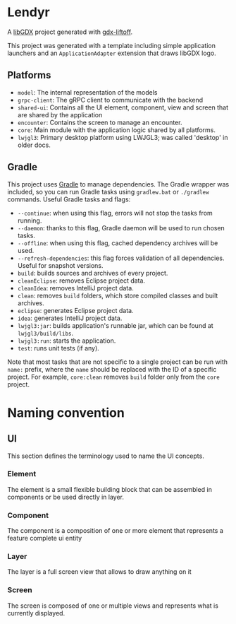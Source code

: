 # Lendyr

A [libGDX](https://libgdx.com/) project generated with [gdx-liftoff](https://github.com/libgdx/gdx-liftoff).

This project was generated with a template including simple application launchers and an `ApplicationAdapter` extension that draws libGDX
logo.

## Platforms

- `model`: The internal representation of the models
- `grpc-client`: The gRPC client to communicate with the backend
- `shared-ui`: Contains all the UI element, component, view and screen that are shared by the application
- `encounter`: Contains the screen to manage an encounter.
- `core`: Main module with the application logic shared by all platforms.
- `lwjgl3`: Primary desktop platform using LWJGL3; was called 'desktop' in older docs.

## Gradle

This project uses [Gradle](https://gradle.org/) to manage dependencies.
The Gradle wrapper was included, so you can run Gradle tasks using `gradlew.bat` or `./gradlew` commands.
Useful Gradle tasks and flags:

- `--continue`: when using this flag, errors will not stop the tasks from running.
- `--daemon`: thanks to this flag, Gradle daemon will be used to run chosen tasks.
- `--offline`: when using this flag, cached dependency archives will be used.
- `--refresh-dependencies`: this flag forces validation of all dependencies. Useful for snapshot versions.
- `build`: builds sources and archives of every project.
- `cleanEclipse`: removes Eclipse project data.
- `cleanIdea`: removes IntelliJ project data.
- `clean`: removes `build` folders, which store compiled classes and built archives.
- `eclipse`: generates Eclipse project data.
- `idea`: generates IntelliJ project data.
- `lwjgl3:jar`: builds application's runnable jar, which can be found at `lwjgl3/build/libs`.
- `lwjgl3:run`: starts the application.
- `test`: runs unit tests (if any).

Note that most tasks that are not specific to a single project can be run with `name:` prefix, where the `name` should be replaced with the
ID of a specific project.
For example, `core:clean` removes `build` folder only from the `core` project.

# Naming convention

## UI

This section defines the terminology used to name the UI concepts.

### Element

The element is a small flexible building block that can be assembled in components or be used directly in layer.

### Component

The component is a composition of one or more element that represents a feature complete ui entity

### Layer

The layer is a full screen view that allows to draw anything on it

### Screen

The screen is composed of one or multiple views and represents what is currently displayed.
